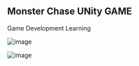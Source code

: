 ## Monster Chase UNity GAME

<p>Game Development Learning</P

![image](https://user-images.githubusercontent.com/17490342/223315738-ccbae01a-6b18-414e-97b7-3d152ea88605.png)


![image](https://user-images.githubusercontent.com/17490342/223315626-fe6db62b-e393-4e00-986a-cc42446dbbe0.png)

